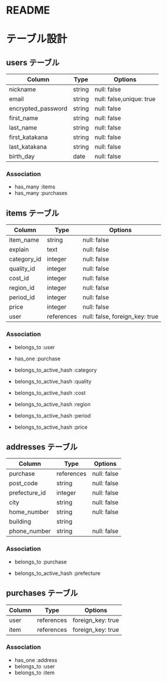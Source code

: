# README
# テーブル設計

## users テーブル

| Column                 | Type    | Options                  |
| ---------------------- | ------- | ------------------------ |
| nickname               | string  | null: false              |
| email                  | string  | null: false,unique: true |
| encrypted_password     | string  | null: false              |
| first_name             | string  | null: false              |
| last_name              | string  | null: false              |
| first_katakana         | string  | null: false              |
| last_katakana          | string  | null: false              |
| birth_day              | date    | null: false              |

### Association

- has_many   :items
- has_many   :purchases
  

## items テーブル

| Column          | Type       | Options                        |
| --------------- | ---------- | ------------------------------ |
| item_name       | string     | null: false                    |
| explain         | text       | null: false                    |
| category_id     | integer    | null: false                    |
| quality_id      | integer    | null: false                    |
| cost_id         | integer    | null: false                    |
| region_id       | integer    | null: false                    |
| period_id       | integer    | null: false                    |
| price           | integer    | null: false                    |
| user            | references | null: false, foreign_key: true |

### Association

- belongs_to :user
- has_one    :purchase


- belongs_to_active_hash :category
- belongs_to_active_hash :quality
- belongs_to_active_hash :cost
- belongs_to_active_hash :region
- belongs_to_active_hash :period
- belongs_to_active_hash :price




## addresses テーブル
| Column          | Type       | Options                        |
| --------------- | ---------- | ------------------------------ |
| purchase        | references | null: false                    |
| post_code       | string     | null: false                    |
| prefecture_id   | integer    | null: false                    |
| city            | string     | null: false                    |
| home_number     | string     | null: false                    |
| building        | string     |                                |
| phone_number    | string     | null: false                    |

### Association

- belongs_to    :purchase

- belongs_to_active_hash :prefecture




## purchases テーブル

| Column          | Type          | Options              |
| --------------- | ------------- | -------------------- |
| user            | references    | foreign_key: true    |
| item            | references    | foreign_key: true    |


### Association

- has_one    :address
- belongs_to :user
- belongs_to :item 
